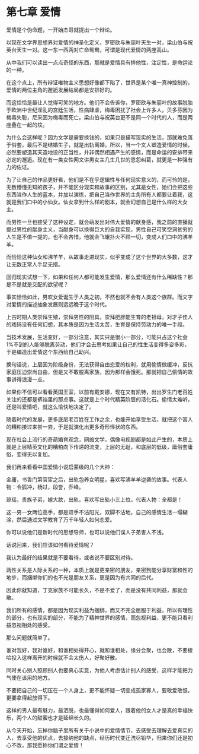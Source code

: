 # 第七章 爱情

爱情是个伪命题，一开始杰哥就提出一个辩论。

以现在文学界思想界对爱情的神圣化定义，罗密欧与朱丽叶天生一对，梁山伯与祝英台天生一对。这一东一西两对亡命鸳鸯，可谓是现代爱情的两座高山。

从中我们可以读出一点点奇怪的东西，那就是爱情具有排他性，注定性，是命运论的一种。

在这个点上，所有辩证唯物主义思想好像都下陷了，世界是某个唯一真神控制的，爱情的两位主角的邂逅发展结局都是安排好的。

而这恰恰是最让人觉得可笑的地方。他们不会告诉你，罗密欧与朱丽叶的故事脱胎于欧洲中世纪淫乱的宫廷生活，性病肆虐，梅毒困扰了社会上许多人，贝多芬因为梅毒失聪，尼采因为梅毒而死亡。梁山伯与祝英台更不是同一个时代的人，而是两座叠在一起的坟。

为什么会这样呢？因为文学是需要换钱的，如果只是描写现实的生活，那就难免落于俗套，最后不是结婚生子，就是出轨离婚。所以，当一个文人塑造爱情的时候，必然要塑造其天造地设的正当性，并非偶然相遇产生的感情，而是命运的安排带来必定的邂逅。现在有一类女性网文讲男女主几生几世的恩怨纠葛，就更是一种强有力的佐证。

为了让自己的作品更好看，他们是不在乎逻辑性与任何现实意义的，而可怜的是，无数懵懂无知的孩子，并不能区分现实和故事的区别，尤其是女性，她们会把这些东西当作人生的蓝本，并加以演练，把自己当作世界的主角所有人都要让着我，这就是我们口中的小仙女。仙女拿到什么样的剧本，就会幻想自己是什么样的大女主。

而男性一旦也接受了这种设定，就会萌发出对伟大爱情的献身感，我之前的直播就提过男性的献身主义，当献身可以换得巨大的自我实现，男性自己可笑空洞贫穷的人生是不值一提的，也不会吝惜，他就会飞蛾扑火不顾一切，变成人们口中的沸羊羊。

而恰恰这种仙女和沸羊羊，从故事走进现实，似乎变成了这个世界的大多数，这才让无数正常人手足无措。

回归现实试想一下，如果和任何人都可能发生爱情，那么爱情还有什么稀缺性？那是不是就是交配的欲望呢？

事实恰恰如此，男欢女爱诞生于人类之初，不然也就不会有人类这个族群。而文字对爱情的描述抽象发展则远远晚于这个时代。

上古时期人类崇拜生殖，崇拜男性的阳具，崇拜肥胖能生育的老祖母，对才子佳人的戏码没有任何幻想，其本质是因为生活太苦，生育是保持劳动力的唯一手段。

当技术发展，生活变好，一部分注意，其实只是很小一部分，可能只占这个社会1%不到的人能够脱离劳动，他们才会去思考如果让自己的性生活变得多姿多彩，于是编造出爱情这个东西给自己助兴。

换句话说，上层因为阶级身份，无法获得自由恋爱的权利，就用偷情做缓冲，反抗家庭压迫崇尚自由，但是又不敢脱离家族，因为那样会饿死。那就把自己偷情的故事讲得浪漫一点。

如果你不信可以看看英国王室，以前有戴安娜，现在又有凯特，出出罗生门老百姓关注的还都是裤裆里的那点事。这就是上个时代精英阶层的活化石。偷情太难听，还是叫爱情吧，就这么愉快地决定了。

随着时代的发展，更多底层老百姓在工作之余，也能开始享受生活，就把这个富人的糟粕接过来尝一尝，于是就演化出更多奇形怪状的东西。

现在社会上流行的奇葩婚育观念，网络文学，偶像电视剧都是如此产生的，本质上就是上层精英文化的糟粕向下传递的流变，上层的无耻，和底层的低级，庸俗套庸俗，变得无以复加。

我们再来看看中国爱情小说启蒙级的几个大神：

金庸，书香门第官宦之后，出轨包养女明星，喜欢写沸羊羊逆袭的故事。代表人物：令狐冲，杨过，段誉，乔峰。

琼瑶，贵族子弟，嫁大款，出轨。喜欢写出轨小三上位。代表人物：全都是！

这一男一女两位高手，都是双手不沾阳光，双脚不沾地，自己的感情生活一塌糊涂，然后通过文学教育了万千年轻人如何恋爱。

你可以说他们是新时代的思想导师，也可以说他们误人子弟害人不浅。

话说回来，我们应该如何看待爱情呢？

我认为最好的结果就是不要看待，或者说不要区别对待。

两性关系是人际关系的一种，本质上就是更亲密的朋友，亲密到能分享财富和性的地步，而捆绑你们的也不光是朋友关系，更是因为有共同的后代。

因此你就知道，丁克家族不可能长久，不是不爱了，而是没有共同利益，那就会散。

我们所有的感情，都是因为现实利益为捆绑，而又不完全屈服于利益，所以有理性的部分，也有现实的部分，不能为了精神世界的感情，而忽视利益，更不能只看利益忽视相处的感受。

那么问题就简单了。

谁对我好，我对谁好，和谁相处得开心，就和谁相处，缘分会聚，也会散，不要梭哈投入这样离开的时候就不会太伤人，好聚好散。

同时关心别人照顾别人也要真心实意，为他人考虑估计别人的感受，这样才能把力气使在该用的地方。

不要把自己的一切压在一个人身上，更不能怀疑一切变成孤家寡人，要敢爱敢恨，更要拿得起放得下。

这样的男人最有魅力，最洒脱，也最懂得如何爱人，跟着他的女人才是真的幸福快乐，两个人的甜蜜也才是延绵长久的。

从今天开始，忘掉你脑子里所有关于小说中的爱情情节，去感受去理解去爱真实的人，去享受他的优点，去接纳他的缺点，经历时代变迁洗尽铅华，归来你们还是初心不改，那我愿称你们谓之爱情！

